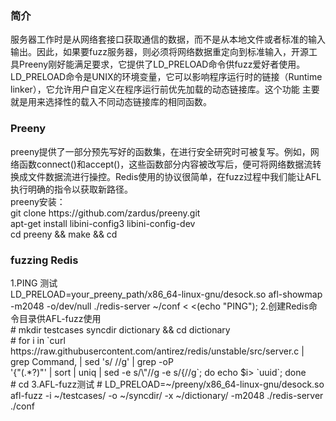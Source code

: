<h3>简介</h3> 
服务器工作时是从网络套接口获取通信的数据，而不是从本地文件或者标准的输入输出。因此，如果要fuzz服务器，则必须将网络数据重定向到标准输入，开源工具Preeny刚好能满足要求，它提供了LD_PRELOAD命令供fuzz爱好者使用。
LD_PRELOAD命令是UNIX的环境变量，它可以影响程序运行时的链接（Runtime linker），它允许用户自定义在程序运行前优先加载的动态链接库。这个功能
主要就是用来选择性的载入不同动态链接库的相同函数。

<h3>Preeny</h3> 
preeny提供了一部分预先写好的函数集，在进行安全研究时可被复写。例如，网络函数connect()和accept()，这些函数部分内容被改写后，便可将网络数据流转换成文件数据流进行操控。Redis使用的协议很简单，在fuzz过程中我们能让AFL执行明确的指令以获取新路径。
<br> preeny安装：
<br>git clone https://github.com/zardus/preeny.git
<br>apt-get install libini-config3 libini-config-dev
<br>cd preeny && make && cd

<h3>fuzzing Redis</h3>
1.PING 测试
<br>LD_PRELOAD=your_preeny_path/x86_64-linux-gnu/desock.so afl-showmap -m2048 -o/dev/null ./redis-server ~/conf < <(echo "PING");
2.创建Redis命令目录供AFL-fuzz使用
<br># mkdir testcases syncdir dictionary && cd dictionary
<br># for i in `curl https://raw.githubusercontent.com/antirez/redis/unstable/src/server.c | grep Command, | sed 's/ //g' | grep -oP <br>'{"(.*?)"' | sort | uniq | sed -e s/\"//g -e s/{//g`; do echo $i> `uuid`; done
<br># cd
3.AFL-fuzz测试
# LD_PRELOAD=~/preeny/x86_64-linux-gnu/desock.so afl-fuzz -i ~/testcases/ -o ~/syncdir/ -x ~/dictionary/  -m2048 ./redis-server ./conf
